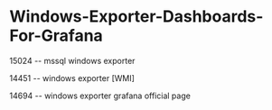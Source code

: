 # Windows-Exporter-Dashboards-For-Grafana

15024  -- mssql windows exporter

14451  -- windows exporter [WMI]

14694  -- windows exporter grafana official page
